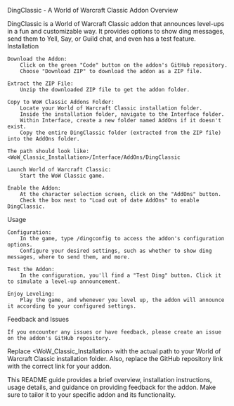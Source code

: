 DingClassic - A World of Warcraft Classic Addon
Overview

DingClassic is a World of Warcraft Classic addon that announces level-ups in a fun and customizable way. It provides options to show ding messages, send them to Yell, Say, or Guild chat, and even has a test feature.
Installation

    Download the Addon:
        Click on the green "Code" button on the addon's GitHub repository.
        Choose "Download ZIP" to download the addon as a ZIP file.

    Extract the ZIP File:
        Unzip the downloaded ZIP file to get the addon folder.

    Copy to WoW Classic Addons Folder:
        Locate your World of Warcraft Classic installation folder.
        Inside the installation folder, navigate to the Interface folder.
        Within Interface, create a new folder named AddOns if it doesn't exist.
        Copy the entire DingClassic folder (extracted from the ZIP file) into the AddOns folder.

    The path should look like: <WoW_Classic_Installation>/Interface/AddOns/DingClassic

    Launch World of Warcraft Classic:
        Start the WoW Classic game.

    Enable the Addon:
        At the character selection screen, click on the "AddOns" button.
        Check the box next to "Load out of date AddOns" to enable DingClassic.

Usage

    Configuration:
        In the game, type /dingconfig to access the addon's configuration options.
        Configure your desired settings, such as whether to show ding messages, where to send them, and more.

    Test the Addon:
        In the configuration, you'll find a "Test Ding" button. Click it to simulate a level-up announcement.

    Enjoy Leveling:
        Play the game, and whenever you level up, the addon will announce it according to your configured settings.

Feedback and Issues

    If you encounter any issues or have feedback, please create an issue on the addon's GitHub repository.

Replace <WoW_Classic_Installation> with the actual path to your World of Warcraft Classic installation folder. Also, replace the GitHub repository link with the correct link for your addon.

This README guide provides a brief overview, installation instructions, usage details, and guidance on providing feedback for the addon. Make sure to tailor it to your specific addon and its functionality.
